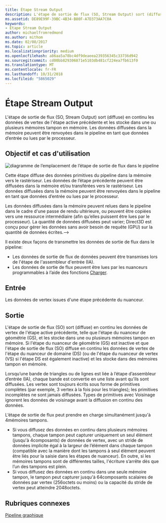 ```yaml
---
title: Étape Stream Output
description: L'étape de sortie de flux (SO, Stream Output) sort (diffuse) en continu les données de vertex de l'étape active précédente et les stocke dans une ou plusieurs mémoires tampon en mémoire. Les données diffusées dans la mémoire peuvent être renvoyées dans le pipeline en tant que données d’entrée ou lues par le processeur.
ms.assetid: DE89E99F-39BC-4B34-B80F-A7D373AA7C0A
keywords:
- Étape Stream Output
author: michaelfromredmond
ms.author: mithom
ms.date: 02/08/2017
ms.topic: article
ms.localizationpriority: medium
ms.openlocfilehash: a86aa5a78bc4df9deaeea239356345c33736d942
ms.sourcegitcommit: cd00bb829306871e5103db481cf224ea7fb613f0
ms.translationtype: MT
ms.contentlocale: fr-FR
ms.lasthandoff: 10/31/2018
ms.locfileid: "5865029"
---
```

# <a name="stream-output-so-stage"></a>Étape Stream Output


L'étape de sortie de flux (SO, Stream Output) sort (diffuse) en continu les données de vertex de l'étape active précédente et les stocke dans une ou plusieurs mémoires tampon en mémoire. Les données diffusées dans la mémoire peuvent être renvoyées dans le pipeline en tant que données d’entrée ou lues par le processeur.

## <a name="span-idpurposeandusesspanspan-idpurposeandusesspanspan-idpurposeandusesspanpurpose-and-uses"></a><span id="Purpose_and_uses"></span><span id="purpose_and_uses"></span><span id="PURPOSE_AND_USES"></span>Objectif et cas d'utilisation


![diagramme de l’emplacement de l’étape de sortie de flux dans le pipeline](images/d3d10-pipeline-stages-so.png)

Cette étape diffuse des données primitives du pipeline dans la mémoire vers le rastériseur. Les données de l’étape précédente peuvent être diffusées dans la mémoire et/ou transférées vers le rastériseur. Les données diffusées dans la mémoire peuvent être renvoyées dans le pipeline en tant que données d’entrée ou lues par le processeur.

Les données diffusées dans la mémoire peuvent relues dans le pipeline dans le cadre d'une passe de rendu ultérieure, ou peuvent être copiées vers une ressource intermédiaire (afin qu’elles puissent être lues par le processeur). La quantité de données diffusées peut varier; Direct3D est conçu pour gérer les données sans avoir besoin de requête (GPU) sur la quantité de données écrites.--&gt;

Il existe deux façons de transmettre les données de sortie de flux dans le pipeline:

-   Les données de sortie de flux de données peuvent être transmises lors de l'étape de l'assembleur d'entrée (IA).
-   Les données de sortie de flux peuvent être lues par les nuanceurs programmables à l’aide des fonctions [Charger](https://msdn.microsoft.com/library/windows/desktop/bb509694).

## <a name="span-idinputspanspan-idinputspanspan-idinputspaninput"></a><span id="Input"></span><span id="input"></span><span id="INPUT"></span>Entrée


Les données de vertex issues d'une étape précédente du nuanceur.

## <a name="span-idoutputspanspan-idoutputspanspan-idoutputspanoutput"></a><span id="Output"></span><span id="output"></span><span id="OUTPUT"></span>Sortie


L'étape de sortie de flux (SO) sort (diffuse) en continu les données de vertex de l'étape active précédente, telle que l'étape du nuanceur de géométrie (GS), et les stocke dans une ou plusieurs mémoires tampon en mémoire. Si l'étape du nuanceur de géométrie (GS) est inactive et que l'étape de sortie de flux (SO) diffuse en continu les données de vertex de l'étape du nuanceur de domaine (DS) (ou de l'étape du nuanceur de vertex (VS) si l'étape DS est également inactive) et les stocke dans des mémoires tampon en mémoire.

Lorsqu’une bande de triangles ou de lignes est liée à l’étape d’assembleur d’entrée (IA), chaque bande est convertie en une liste avant qu’ils sont diffusées. Les vertex sont toujours écrits sous forme de primitives complètes (par exemple, 3 vertex à la fois pour les triangles); les primitives incomplètes ne sont jamais diffusées. Types de primitives avec Voisinage ignorent les données de voisinage avant la diffusion en continu des données.

L’étape de sortie de flux peut prendre en charge simultanément jusqu'à 4mémoires tampons.

-   Si vous diffusez des données en continu dans plusieurs mémoires tampons, chaque tampon peut capturer uniquement un seul élément (jusqu'à 4composants) de données de vertex, avec un stride de données implicite égal à la largeur de l’élément dans chaque tampon (compatible avec la manière dont les tampons à seul élément peuvent être liés pour la saisie dans les étapes de nuanceur). En outre, si les mémoires tampons sont de différentes tailles, l'écriture s’arrête dès que l’un des tampons est plein.
-   Si vous diffusez des données en continu dans une seule mémoire tampon, le tampon peut capturer jusqu'à 64composants scalaires de données par vertex (256octets ou moins) ou la capacité du stride de vertex peut atteindre 2048octets.

## <a name="span-idrelated-topicsspanrelated-topics"></a><span id="related-topics"></span>Rubriques connexes


[Pipeline graphique](graphics-pipeline.md)

 

 




